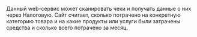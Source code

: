 Данный web-сервис может сканировать чеки и получать данные о них через Налоговую. Сайт считает, сколько потрачено на конкретную категорию товара и на какие продукты или услуги были затрачены средства и сколько всего потрачено за месяц.
